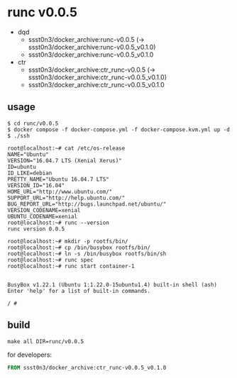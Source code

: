 # runc v0.0.5

* dqd
    * ssst0n3/docker_archive:runc-v0.0.5 (-> ssst0n3/docker_archive:runc-v0.0.5_v0.1.0)
    * ssst0n3/docker_archive:runc-v0.0.5_v0.1.0
* ctr
    * ssst0n3/docker_archive:ctr_runc-v0.0.5 (-> ssst0n3/docker_archive:ctr_runc-v0.0.5_v0.1.0)
    * ssst0n3/docker_archive:ctr_runc-v0.0.5_v0.1.0

## usage

```shell
$ cd runc/v0.0.5
$ docker compose -f docker-compose.yml -f docker-compose.kvm.yml up -d
$ ./ssh
```

```shell
root@localhost:~# cat /etc/os-release 
NAME="Ubuntu"
VERSION="16.04.7 LTS (Xenial Xerus)"
ID=ubuntu
ID_LIKE=debian
PRETTY_NAME="Ubuntu 16.04.7 LTS"
VERSION_ID="16.04"
HOME_URL="http://www.ubuntu.com/"
SUPPORT_URL="http://help.ubuntu.com/"
BUG_REPORT_URL="http://bugs.launchpad.net/ubuntu/"
VERSION_CODENAME=xenial
UBUNTU_CODENAME=xenial
root@localhost:~# runc --version
runc version 0.0.5
```

```shell
root@localhost:~# mkdir -p rootfs/bin/
root@localhost:~# cp /bin/busybox rootfs/bin/
root@localhost:~# ln -s /bin/busybox rootfs/bin/sh
root@localhost:~# runc spec
root@localhost:~# runc start container-1


BusyBox v1.22.1 (Ubuntu 1:1.22.0-15ubuntu1.4) built-in shell (ash)
Enter 'help' for a list of built-in commands.

/ # 
```

## build

```shell
make all DIR=runc/v0.0.5
```

for developers:

```dockerfile
FROM ssst0n3/docker_archive:ctr_runc-v0.0.5_v0.1.0
```